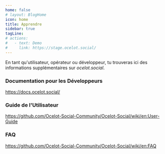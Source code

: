 ```yaml
---
home: false
# layout: BlogHome
icon: home
title: Apprendre
sidebar: true
tagLine: 
# actions:
#   - text: Demo
#     link: https://stage.ocelot.social/
---
```

<!-- ## XXX -->

En tant qu'utilisateur, opérateur ou développeur, tu trouveras ici des informations supplémentaires sur *ocelot.social*.

### Documentation pour les Développeurs

<https://docs.ocelot.social/>

### Guide de l'Utilisateur

<https://github.com/Ocelot-Social-Community/Ocelot-Social/wiki/en:User-Guide>

### FAQ

<https://github.com/Ocelot-Social-Community/Ocelot-Social/wiki/en:FAQ>
